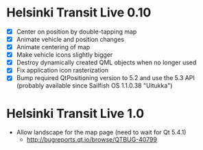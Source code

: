 Helsinki Transit Live 0.10
==========================

 * [X] Center on position by double-tapping map
 * [X] Animate vehicle and position changes
 * [X] Animate centering of map
 * [X] Make vehicle icons slightly bigger
 * [X] Destroy dynamically created QML objects when no longer used
 * [X] Fix application icon rasterization
 * [X] Bump required QtPositioning version to 5.2 and use the 5.3 API
       (probably available since Sailfish OS 1.1.0.38 "Uitukka")

Helsinki Transit Live 1.0
=========================

 * Allow landscape for the map page (need to wait for Qt 5.4.1)
   - <http://bugreports.qt.io/browse/QTBUG-40799>
